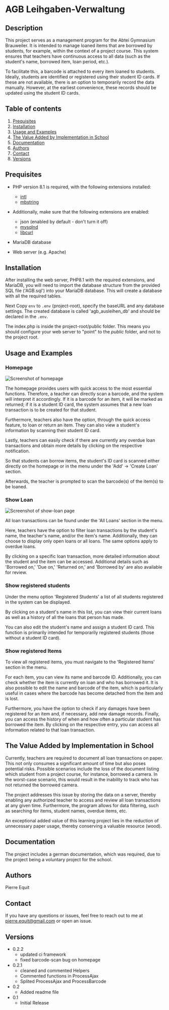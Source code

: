 # AGB Leihgaben-Verwaltung

## Description

This project serves as a management program for the Abtei Gymnasium Brauweiler. It is intended to manage loaned items that are borrowed by students, for example, within the context of a project course. This system ensures that teachers have continuous access to all data (such as the student's name, borrowed item, loan period, etc.).

To facilitate this, a barcode is attached to every item loaned to students. Ideally, students are identified or registered using their student ID cards. If these are not available, there is an option to temporarily record the data manually. However, at the earliest convenience, these records should be updated using the student ID cards.

## Table of contents

1. [Prequisites](#prequisites)
2. [Installation](#installation)
3. [Usage and Examples](#usage-and-examples)
4. [The Value Added by Implementation in School](#the-value-added-by-implementation-in-school)
5. [Documentation](#documentation)
6. [Authors](#authors)
7. [Contact](#contact)
8. [Versions](#versions)

## Prequisites

- PHP version 8.1 is required, with the following extensions installed:
    - [intl](http://php.net/manual/en/intl.requirements.php)
    - [mbstring](http://php.net/manual/en/mbstring.installation.php)

- Additionally, make sure that the following extensions are enabled:
    - json (enabled by default - don't turn it off)
    - [mysqlnd](http://php.net/manual/en/mysqlnd.install.php)
    - [libcurl](http://php.net/manual/en/curl.requirements.php)

- MariaDB database
- Web server (e.g. Apache)

## Installation

After installing the web server, PHP8.1 with the required extensions, and MariaDB, you will need to import the database structure from the provided SQL file ('AGB.sql') into your MariaDB database. This will create a database with all the required tables.

Next Copy `env` to `.env` (project-root), specify the baseURL and any database settings. The created database is called 'agb_ausleihen_db' and should be declared in the `.env`.

The index.php is inside the project-root/public folder. This means you should configure your web server to "point" to the *public* folder, and not to the project root.

## Usage and Examples

### Homepage

![Screenshot of homepage](readme-imgs/homepage.png)

The homepage provides users with quick access to the most essential functions. Therefore, a teacher can directly scan a barcode, and the system will interpret it accordingly. If it is a barcode for an item, it will be marked as returned; if it is a student ID card, the system assumes that a new loan transaction is to be created for that student.

Furthermore, teachers also have the option, through the quick access feature, to loan or return an item. They can also view a student's information by scanning their student ID card.

Lastly, teachers can easily check if there are currently any overdue loan transactions and obtain more details by clicking on the respective notification.

So that students can borrow items, the student's ID card is scanned either directly on the homepage or in the menu under the 'Add' -> 'Create Loan' section.

Afterwards, the teacher is prompted to scan the barcode(s) of the item(s) to be loaned.

### Show Loan

![Screenshot of show-loan page](readme-imgs/show-loan.png)

All loan transactions can be found under the 'All Loans' section in the menu.

Here, teachers have the option to filter loan transactions by the student's name, the teacher's name, and/or the item's name. Additionally, they can choose to display only open loans or all loans. The same options apply to overdue loans.

By clicking on a specific loan transaction, more detailed information about the student and the item can be accessed. Additional details such as 'Borrowed on,' 'Due on,' 'Returned on,' and 'Borrowed by' are also available for review.

### Show registered students

Under the menu option 'Registered Students' a list of all students registered in the system can be displayed.

By clicking on a student's name in this list, you can view their current loans as well as a history of all the loans that person has made.

You can also edit the student's name and assign a student ID card. This function is primarily intended for temporarily registered students (those without a student ID card).

### Show registered Items

To view all registered items, you must navigate to the 'Registered Items' section in the menu.

For each item, you can view its name and barcode ID. Additionally, you can check whether the item is currently on loan and who has borrowed it. It is also possible to edit the name and barcode of the item, which is particularly useful in cases where the barcode has become detached from the item and is lost.

Furthermore, you have the option to check if any damages have been registered for an item and, if necessary, add new damage records. Finally, you can access the history of when and how often a particular student has borrowed the item. By clicking on the respective entry, you can access all information related to that loan transaction.

## The Value Added by Implementation in School

Currently, teachers are required to document all loan transactions on paper. This not only consumes a significant amount of time but also poses potential risks. Possible scenarios include the loss of the document listing which student from a project course, for instance, borrowed a camera. In the worst-case scenario, this would result in the inability to track who has not returned the borrowed camera.

The project addresses this issue by storing the data on a server, thereby enabling any authorized teacher to access and review all loan transactions at any given time. Furthermore, the program allows for data filtering, such as searching for items, student names, overdue items, etc.

An exceptional added value of this learning project lies in the reduction of unnecessary paper usage, thereby conserving a valuable resource (wood).

## Documentation

The project includes a german documentation, which was required, due to the project being a voluntary project for the school.

## Authors

Pierre Equit

## Contact

If you have any questions or issues, feel free to reach out to me at pierre.equit@gmail.com or open an issue.

## Versions

* 0.2.2
    * updated ci framework
    * fixed barcode-scan bug on homepage
* 0.2.1
    * cleaned and commented Helpers
    * Commented functions in ProcessAjax
    * Splited ProcessAjax and ProcessBarcode
* 0.2
    * Added readme file
* 0.1
    * Initial Release